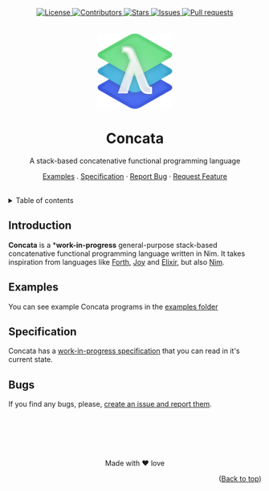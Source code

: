 <a name="readme-top"></a>
<div align="center">
	<a href="./LICENSE">
		<img alt="License" src="https://img.shields.io/badge/license-GPL v3-e8415e?style=for-the-badge">
	</a>
	<a href="https://github.com/LordOfTrident/concata/graphs/contributors">
		<img alt="Contributors" src="https://img.shields.io/github/contributors/LordOfTrident/concata?style=for-the-badge&color=f36a3b">
	</a>
	<a href="https://github.com/LordOfTrident/concata/stargazers">
		<img alt="Stars" src="https://img.shields.io/github/stars/LordOfTrident/concata?style=for-the-badge&color=efb300">
	</a>
	<a href="https://github.com/LordOfTrident/concata/issues">
		<img alt="Issues" src="https://img.shields.io/github/issues/LordOfTrident/concata?style=for-the-badge&color=0fae5e">
	</a>
	<a href="https://github.com/LordOfTrident/concata/pulls">
		<img alt="Pull requests" src="https://img.shields.io/github/issues-pr/LordOfTrident/concata?style=for-the-badge&color=4f79e4">
	</a>
	<br><br><br>
	<img src="./res/logo.png" width="150px">
	<h1 align="center">Concata</h1>
	<p align="center">A stack-based concatenative functional programming language</p>
	<p align="center">
		<a href="examples">Examples</a>
		.
		<a href="SPEC.md">Specification</a>
		·
		<a href="https://github.com/LordOfTrident/concata/issues">Report Bug</a>
		·
		<a href="https://github.com/LordOfTrident/concata/issues">Request Feature</a>
	</p>
	<br>
</div>

<details>
	<summary>Table of contents</summary>
	<ul>
		<li><a href="#introduction">Introduction</a></li>
		<li><a href="#examples">Examples</a></li>
		<li><a href="#specification">Specification</a></li>
		<li><a href="#bugs">Bugs</a></li>
	</ul>
</details>

## Introduction
**Concata** is a ***work-in-progress** general-purpose stack-based concatenative functional
programming language written in Nim. It takes inspiration from languages like
[Forth](https://en.wikipedia.org/wiki/Forth_(programming_language)),
[Joy](https://en.wikipedia.org/wiki/Joy_(programming_language))
and
[Elixir](https://en.wikipedia.org/wiki/Elixir_(programming_language)),
but also
[Nim](https://en.wikipedia.org/wiki/Elixir_(programming_language)).

## Examples
You can see example Concata programs in the [examples folder](examples)

## Specification
Concata has a
[work-in-progress specification](SPEC.md)
that you can read in it's current state.

## Bugs
If you find any bugs, please,
[create an issue and report them](https://github.com/LordOfTrident/concata/issues).

<br>
<h1></h1>
<br>

<div align="center">
	<p align="center">Made with ❤️ love</p>
</div>

<p align="right">(<a href="#readme-top">Back to top</a>)</p>
